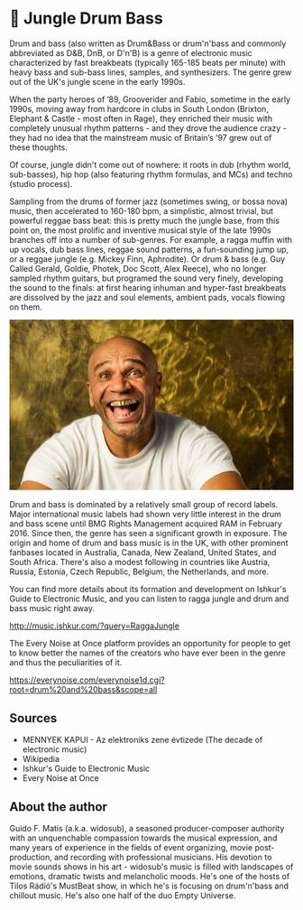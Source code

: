 # 🎼 Jungle Drum Bass

Drum and bass (also written as Drum&Bass or drum'n'bass and commonly abbreviated as D&B, DnB, or D'n'B) is a genre of electronic music characterized by fast breakbeats (typically 165-185 beats per minute) with heavy bass and sub-bass lines, samples, and synthesizers. The genre grew out of the UK's jungle scene in the early 1990s.

When the party heroes of ’89, Grooverider and Fabio, sometime in the early 1990s, moving away from hardcore in clubs in South London (Brixton, Elephant & Castle - most often in Rage), they enriched their music with completely unusual rhythm patterns - and they drove the audience crazy - they had no idea that the mainstream music of Britain’s ’97 grew out of these thoughts.

Of course, jungle didn't come out of nowhere: it roots in dub (rhythm world, sub-basses), hip hop (also featuring rhythm formulas, and MCs) and techno (studio process).

Sampling from the drums of former jazz (sometimes swing, or bossa nova) music, then accelerated to 160-180 bpm, a simplistic, almost trivial, but powerful reggae bass beat: this is pretty much the jungle base, from this point on, the most prolific and inventive musical style of the late 1990s branches off into a number of sub-genres. For example, a ragga muffin with up vocals, dub bass lines, reggae sound patterns, a fun-sounding jump up, or a reggae jungle (e.g. Mickey Finn, Aphrodite). Or drum & bass (e.g. Guy Called Gerald, Goldie, Photek, Doc Scott, Alex Reece), who no longer sampled rhythm guitars, but programed the sound very finely, developing the sound to the finals: at first hearing inhuman and hyper-fast breakbeats are dissolved by the jazz and soul elements, ambient pads, vocals flowing on them.

![Goldie](_static/images/jungle_drum_bass/goldie.jpg)

Drum and bass is dominated by a relatively small group of record labels. Major international music labels had shown very little interest in the drum and bass scene until BMG Rights Management acquired RAM in February 2016. Since then, the genre has seen a significant growth in exposure. The origin and home of drum and bass music is in the UK, with other prominent fanbases located in Australia, Canada, New Zealand, United States, and South Africa. There's also a modest following in countries like Austria, Russia, Estonia, Czech Republic, Belgium, the Netherlands, and more.

You can find more details about its formation and development on Ishkur's Guide to Electronic Music, and you can listen to ragga jungle and drum and bass music right away.

<http://music.ishkur.com/?query=RaggaJungle>

The Every Noise at Once platform provides an opportunity for people to get to know better the names of the creators who have ever been in the genre and thus the peculiarities of it.

<https://everynoise.com/everynoise1d.cgi?root=drum%20and%20bass&scope=all>

## Sources

- MENNYEK KAPUI - Az elektroniks zene évtizede (The decade of electronic music)
- Wikipedia
- Ishkur's Guide to Electronic Music
- Every Noise at Once

## About the author

Guido F. Matis (a.k.a. widosub), a seasoned producer-composer authority with an unquenchable compassion towards the musical expression, and many years of experience in the fields of event organizing, movie post-production, and recording with professional musicians. His devotion to movie sounds shows in his art - widosub's music is filled with landscapes of emotions, dramatic twists and melancholic moods. He's one of the hosts of Tilos Rádió's MustBeat show, in which he's is focusing on drum'n'bass and chillout music. He's also one half of the duo Empty Universe.
